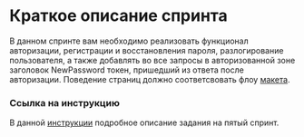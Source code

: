 # Краткое описание спринта
В данном спринте вам необходимо реализовать функционал авторизации, регистрации и восстановления пароля, разлогирование пользователя, а также добавлять во все запросы в авторизованной зоне заголовок NewPassword токен, пришедший из ответа после авторизации. Поведение страниц должно соответсвовать флоу [макета](https://www.figma.com/file/d8LhhLjMkaTfPvAcYQULNv/Library---students-file?node-id=2601%3A15229&t=8ZDLFdPU5o2AysRj-0).

### Ссылка на инструкцию
В данной [инструкции](https://docs.google.com/document/d/1o1C3nrkHmkopitv_tPnMNQ7b8lS2noPOwimqL325JzU/edit) подробное описание задания на пятый спринт.
